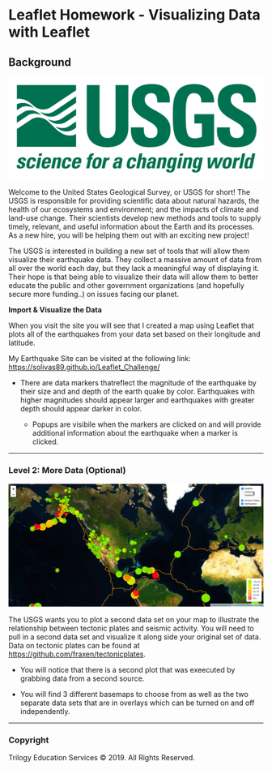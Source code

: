 # Leaflet Homework - Visualizing Data with Leaflet

## Background

![1-Logo](Images/1-Logo.png)

Welcome to the United States Geological Survey, or USGS for short! The USGS is responsible for providing scientific data about natural hazards, the health of our ecosystems and environment; and the impacts of climate and land-use change. Their scientists develop new methods and tools to supply timely, relevant, and useful information about the Earth and its processes. As a new hire, you will be helping them out with an exciting new project!

The USGS is interested in building a new set of tools that will allow them visualize their earthquake data. They collect a massive amount of data from all over the world each day, but they lack a meaningful way of displaying it. Their hope is that being able to visualize their data will allow them to better educate the public and other government organizations (and hopefully secure more funding..) on issues facing our planet.



**Import & Visualize the Data**

   When you visit the site you will see that I created a map using Leaflet that plots all of the earthquakes from your data set based on their longitude and latitude.

My Earthquake Site can be visited at the following link: https://solivas89.github.io/Leaflet_Challenge/
  
 * There are data markers thatreflect the magnitude of the earthquake by their size and and depth of the earth quake by color. Earthquakes with higher magnitudes should appear larger and earthquakes with greater depth should appear darker in color.

   * Popups are visibile when the markers are clicked on and will provide additional information about the earthquake when a marker is clicked.
- - -

### Level 2: More Data (Optional)

![5-Advanced](Images/5-Advanced.png)

The USGS wants you to plot a second data set on your map to illustrate the relationship between tectonic plates and seismic activity. You will need to pull in a second data set and visualize it along side your original set of data. Data on tectonic plates can be found at <https://github.com/fraxen/tectonicplates>.

* You will notice that there is a second plot that was exeecuted by grabbing data from a second source.

* You will find 3 different basemaps to choose from as well as the two separate data sets that are in overlays which can be turned on and off independently.

- - -

### Copyright

Trilogy Education Services © 2019. All Rights Reserved.
